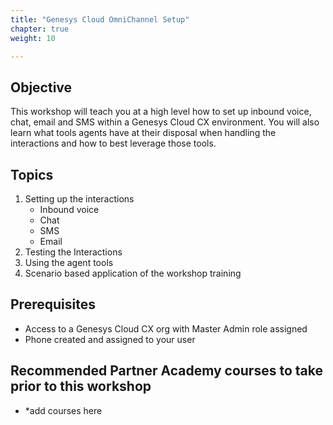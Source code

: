 ```yaml
---
title: "Genesys Cloud OmniChannel Setup"
chapter: true
weight: 10

---
```



## Objective
This workshop will teach you at a high level how to set up inbound voice, chat, email and SMS within a Genesys Cloud CX environment. You will also learn what tools agents have at their disposal when handling the interactions and how to best leverage those tools. 

## Topics
1. Setting up the interactions
    - Inbound voice
    - Chat
    - SMS
    - Email
2. Testing the Interactions
3. Using the agent tools
4. Scenario based application of the workshop training

## Prerequisites 
- Access to a Genesys Cloud CX org with Master Admin role assigned
- Phone created and assigned to your user

## Recommended Partner Academy courses to take prior to this workshop
- *add courses here
